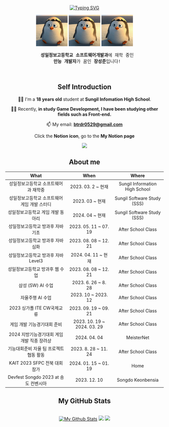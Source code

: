 <div align="center">
  
[![Typing SVG](https://readme-typing-svg.herokuapp.com?font=Chewy&color=337edd&size=45&center=true&vCenter=true&width=404&height=53&lines=%E3%80%80%E3%80%80Unity+is+Best!+%E3%80%80%E3%80%80)](https://git.io/typing-svg)

<img src="https://github.com/wkdtjdwns/Legend-Noticon-Tool/blob/main/greet/penguin-hello.gif?raw=true"  width="100" height="100" alt="penguin-hello">
<img src="https://github.com/wkdtjdwns/Legend-Noticon-Tool/blob/main/greet/penguin-hello.gif?raw=true"  width="100" height="100" alt="penguin-hello">
<img src="https://github.com/wkdtjdwns/Legend-Noticon-Tool/blob/main/greet/penguin-hello.gif?raw=true"  width="100" height="100" alt="penguin-hello">

<pre>
  <b>성일정보고등학교 소프트웨어개발과</b>에 재학 중인
  <b>만능 개발자</b>가 꿈인 <b>장성준</b>입니다!
</pre>

<br>

## Self Introduction

🤵‍♂️ I'm a <b>18 years old</b> student at <b>Sungil Infomation High School</b>.<br>

👨‍🎓 Recently, <b>in study Game Development, I have been studying other fields such as Front-end.</b><br>

📫 My email: **btrdr0529@gmail.com**

Click the <b>Notion icon</b>, go to the <b>My Notion page</b>
  
<a href = "https://hushed-interest-231.notion.site/a0347d9b8ceb4744b2d9ad42939aa2d4" target="blank" title="My Portfolio Page (Notion)"> <img src="https://img.shields.io/badge/Notion -white.svg?style=flat&logo=notion&logoColor=000000"></a>

## About me
| What | When | Where |
|:--------:|:--------:|:--------:|
| 성일정보고등학교 소프트웨어과 재학중 | 2023. 03. 2 ~ 현재 | Sungil Information High School |
| 성일정보고등학교 소프트웨어 게임 개발 스터디 | 2023. 03 ~ 현재 | Sungil Software Study (SSS) |
| 성일정보고등학교 게임 개발 동아리 | 2024. 04 ~ 현재 | Sungil Software Study (SSS) |
| 성일정보고등학교 방과후 자바 기초 | 2023. 05. 11 ~ 07. 19 | After School Class |
| 성일정보고등학교 방과후 자바 심화 | 2023. 08. 08 ~ 12. 21 | After School Class |
| 성일정보고등학교 방과후 자바 Level3 | 2024. 04. 11 ~ 현재 | After School Class |
| 성일정보고등학교 방과후 웹 수업 | 2023. 08. 08 ~ 12. 21 | After School Class |
| 삼성 (SW) AI 수업 | 2023. 6. 26 ~ 8. 28 | After School Class |
| 자율주행 AI 수업 | 2023. 10 ~ 2023. 12 | After School Class |
| 2023 싱가폴 ITE CW국제교류 | 2023. 09. 19 ~ 09. 21 | After School Class |
| 게임 개발 기능경기대회 준비 | 2023. 10. 19 ~ 2024. 03. 29 | After School Class |
| 2024 지방기능경기대회 게임개발 직종 장려상 | 2024. 04. 04 | MeisterNet |
| 기능대회준비 자율 팀 프로젝트 협동 활동 | 2023. 8. 28 ~ 11. 24 | After School Class |
| KAIT 2023 SFPC 전북 대회 참가 | 2024. 01. 15 ~ 01. 19 | Home |
| Devfest Songdo 2023 at 송도 컨벤시아 | 2023. 12. 10 | Songdo Keonbensia |

## My GitHub Stats
<br>
<a href="https://github-readme-stats.vercel.app/api?username=wkdtjdwns&show_icons=true&count_private=true&theme=react&hide_border=true&bg_color=0D1117"><img alt="My Github Stats" src="https://github-readme-stats.vercel.app/api?username=wkdtjdwns&show_icons=true&count_private=true&theme=react&hide_border=true&bg_color=0D1117" /></a>
<a href="https://github-profile-summary-cards.vercel.app/api/cards/most-commit-language?username=wkdtjdwns&theme=algolia"><img src="https://github-profile-summary-cards.vercel.app/api/cards/most-commit-language?username=wkdtjdwns&theme=algolia"></a>
<a href="https://github-profile-summary-cards.vercel.app/api/cards/profile-details?username=wkdtjdwns&theme=algolia"><img src="https://github-profile-summary-cards.vercel.app/api/cards/profile-details?username=wkdtjdwns&theme=algolia"></a>
<br>
</div>
